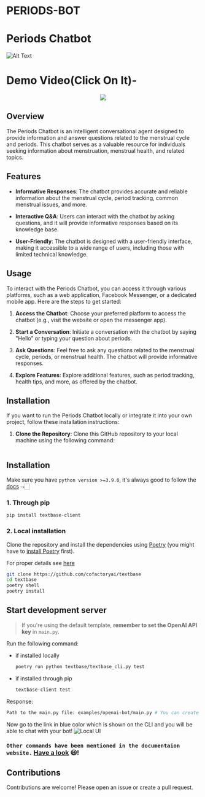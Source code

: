 # PERIODS-BOT

# Periods Chatbot

![Alt Text](https://drive.google.com/uc?export=download&id=1VqsiuNYE4qXwkWB1vhezYZ70aMkLgfuV)

# Demo Video(Click On It)-
<p align="center">
  <a href="https://drive.google.com/file/d/1wukqKrAyHMabjyRn8WH4YKVJmxmw1xeu/view?usp=drive_link" target="_blank"><img src="https://drive.google.com/uc?export=download&id=1VqsiuNYE4qXwkWB1vhezYZ70aMkLgfuV" /></a>
</p>


## Overview

The Periods Chatbot is an intelligent conversational agent designed to provide information and answer questions related to the menstrual cycle and periods. This chatbot serves as a valuable resource for individuals seeking information about menstruation, menstrual health, and related topics.

## Features

- **Informative Responses**: The chatbot provides accurate and reliable information about the menstrual cycle, period tracking, common menstrual issues, and more.

- **Interactive Q&A**: Users can interact with the chatbot by asking questions, and it will provide informative responses based on its knowledge base.

- **User-Friendly**: The chatbot is designed with a user-friendly interface, making it accessible to a wide range of users, including those with limited technical knowledge.

## Usage

To interact with the Periods Chatbot, you can access it through various platforms, such as a web application, Facebook Messenger, or a dedicated mobile app. Here are the steps to get started:

1. **Access the Chatbot**: Choose your preferred platform to access the chatbot (e.g., visit the website or open the messenger app).

2. **Start a Conversation**: Initiate a conversation with the chatbot by saying "Hello" or typing your question about periods.

3. **Ask Questions**: Feel free to ask any questions related to the menstrual cycle, periods, or menstrual health. The chatbot will provide informative responses.

4. **Explore Features**: Explore additional features, such as period tracking, health tips, and more, as offered by the chatbot.

## Installation

If you want to run the Periods Chatbot locally or integrate it into your own project, follow these installation instructions:

1. **Clone the Repository**: Clone this GitHub repository to your local machine using the following command:
   ```bash
  ## Installation
Make sure you have `python version >=3.9.0`, it's always good to follow the [docs](https://docs.textbase.ai/get-started/installation) 👈🏻
### 1. Through pip
```bash
pip install textbase-client
```



### 2. Local installation
Clone the repository and install the dependencies using [Poetry](https://python-poetry.org/) (you might have to [install Poetry](https://python-poetry.org/docs/#installation) first).

For proper details see [here]()

```bash
git clone https://github.com/cofactoryai/textbase
cd textbase
poetry shell
poetry install
```

## Start development server

> If you're using the default template, **remember to set the OpenAI API key** in `main.py`.

Run the following command:
- if installed locally
    ```bash
    poetry run python textbase/textbase_cli.py test
    ```
- if installed through pip
    ```bash
    textbase-client test
    ```
Response:
```bash
Path to the main.py file: examples/openai-bot/main.py # You can create a main.py by yourself and add that path here. NOTE: The path should not be in quotes
```
Now go to the link in blue color which is shown on the CLI and you will be able to chat with your bot!
![Local UI](assets/test_command.png)

### `Other commands have been mentioned in the documentaion website.` [Have a look](https://docs.textbase.ai/usage) 😃!


## Contributions

Contributions are welcome! Please open an issue or create a pull request.
   
